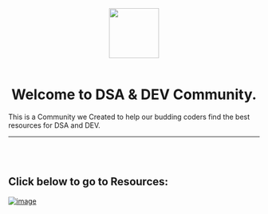 <center>
<img src="https://user-images.githubusercontent.com/96862518/197410419-c2b628b8-d4bb-4818-aa80-11051e2ecf03.jpg" height = 100 width = 100 align=center> 
</center>

<br>

<h1 align = center>Welcome to DSA & DEV Community.</h1>
This is a Community we Created to help our budding coders find the best resources for DSA and DEV.

---
<br>
<br>
<h2>Click below to go to Resources:</h1>

[![image](https://user-images.githubusercontent.com/96862518/197414460-58e9fd37-bc7f-4206-b8d9-f27c443e1df4.png)](./Library/)
